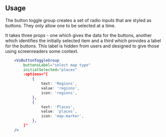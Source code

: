 ## Usage
The button toggle group creates a set of radio inputs that are styled as buttons.
They only allow one to be selected at a time.

It takes three props - one which gives the data for the buttons, another which identifies
the initially selected item and a third which provides a label for the buttons. This label
is hidden from users and designed to give those using screenreaders some context.

```jsx
    <VsButtonToggleGroup
        buttonsLabel="select map type"
        initialSelected="places"
        :options="[
            {
                text: 'Regions',
                value: 'regions',
                icon: 'regions',
            },
            {
                text: 'Places',
                value: 'places',
                icon: 'map-marker',
            },
        ]"
    />
```